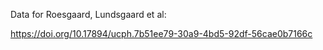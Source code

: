 Data for Roesgaard, Lundsgaard et al: 

https://doi.org/10.17894/ucph.7b51ee79-30a9-4bd5-92df-56cae0b7166c
